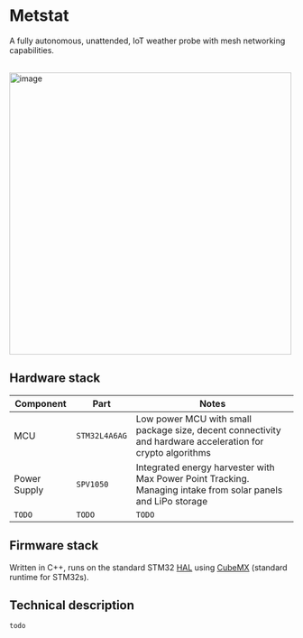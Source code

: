 # Metstat
A fully autonomous, unattended, IoT weather probe with mesh networking capabilities.

<br><img height="500" alt="image" src="https://github.com/user-attachments/assets/f0d9faf0-f985-42cd-832b-3d01d26774f1" />

## Hardware stack
| Component  | Part | Notes |
| - | - | - |
| MCU | `STM32L4A6AG` | Low power MCU with small package size, decent connectivity and hardware acceleration for crypto algorithms |
| Power Supply  | `SPV1050` | Integrated energy harvester with Max Power Point Tracking. Managing intake from solar panels and LiPo storage |
| `TODO` | `TODO` | `TODO` |

## Firmware stack
Written in C++, runs on the standard STM32 [HAL](https://www.st.com/resource/en/user_manual/um1725-description-of-stm32f4-hal-and-lowlayer-drivers-stmicroelectronics.pdf) 
using [CubeMX](https://www.st.com/en/development-tools/stm32cubemx.html) (standard runtime for STM32s).

## Technical description
`todo`
